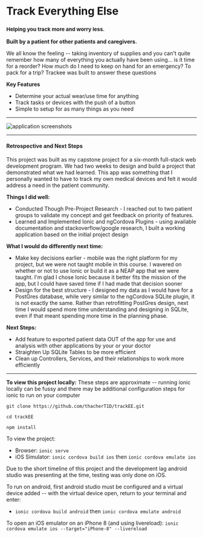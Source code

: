 Track Everything Else
=====================
<h3><small>Helping you track more and worry less.</small></h3>
  <p><strong>Built by a patient for other patients and caregivers.</strong></p>
  <p>We all know the feeling -- taking inventory of supplies and you can't quite remember how many of everything you actually have been using... is it time for a reorder? How much do I need to keep on hand for an emergency? To pack for a trip? Trackee was built to answer these questions</p>
  <p><strong>Key Features</strong></p>
  <ul>
    <li> Determine your actual wear/use time for anything</li>
    <li> Track tasks or devices with the push of a button</li>
    <li> Simple to setup for as many things as you need</li>
  </ul>

----------------------------------

![application screenshots](https://raw.githubusercontent.com/thacherT1D/trackEE/master/trackEE-screens.png)

----------------------------------

<h4>Retrospective and Next Steps</h4>
This project was built as my capstone project for a six-month full-stack web development program. We had two weeks to design and build a project that demonstrated what we had learned. This app was something that I personally wanted to have to track my own medical devices and felt it would address a need in the patient community.

**Things I did well:**
<ul>
  <li>Conducted Though Pre-Project Research - I reached out to two patient groups to validate my concept and get feedback on priority of features. </li>
  <li>Learned and Implemented Ionic and ngCordova Plugins - using available documentation and stackoverflow/google research, I built a working application based on the initial project design</li>

</ul>

**What I would do differently next time:**
<ul>
  <li>Make key decisions earlier - mobile was the right platform for my project, but we were not taught mobile in this course. I wavered on whether or not to use Ionic or build it as a NEAP app that we were taught. I'm glad I chose Ionic because it better fits the mission of the app, but I could have saved time if I had made that decision sooner</li>
  <li>Design for the best structure - I designed my data as I would have for a PostGres database, while very similar to the ngCordova SQLite plugin, it is not exactly the same. Rather than retrofitting PostGres design, next time I would spend more time understanding and designing in SQLite, even if that meant spending more time in the planning phase.</li>
</ul>

**Next Steps:**
<ul>
  <li>Add feature to exported patient data OUT of the app for use and analysis with other applications by your or your doctor</li>
  <li>Straighten Up SQLite Tables to be more efficient</li>
  <li>Clean up Controllers, Services, and their relationships to work more efficiently </li>
</ul>

----------------------------------

**To view this project locally:**
These steps are approximate -- running ionic locally can be fussy and there may be additional configuration steps for ionic to run on your computer

`git clone https://github.com/thacherT1D/trackEE.git`

`cd trackEE`

`npm install`

To view the project:
- Browser: `ionic serve`
- iOS Simulator: `ionic cordova build ios` then `ionic cordova emulate ios`

Due to the short timeline of this project and the development lag android studio was presenting at the time, testing was only done on iOS.

To run on android, first android studio must be configured and a virtual device added -- with the virtual device open, return to your terminal and enter:
- `ionic cordova build android` then `ionic cordova emulate android`


To open an iOS emulator on an iPhone 8 (and using livereload):
`ionic cordova emulate ios --target="iPhone-8" --livereload`
